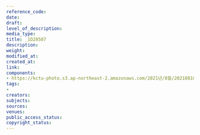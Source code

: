 ```yaml
---
reference_code: 
date: 
draft: 
level_of_description: 
media_type: 
title: _1D20507
description: 
weight: 
modified_at: 
created_at: 
link: 
components:
- https://kctu-photo.s3.ap-northeast-2.amazonaws.com/2021년/8월/20210818_경찰+양경수+위원장+구속영장+통보+방문/_1D20507.jpg
tags:
- 
creators: 
subjects: 
sources: 
venues: 
public_access_status: 
copyright_status: 
---
```

